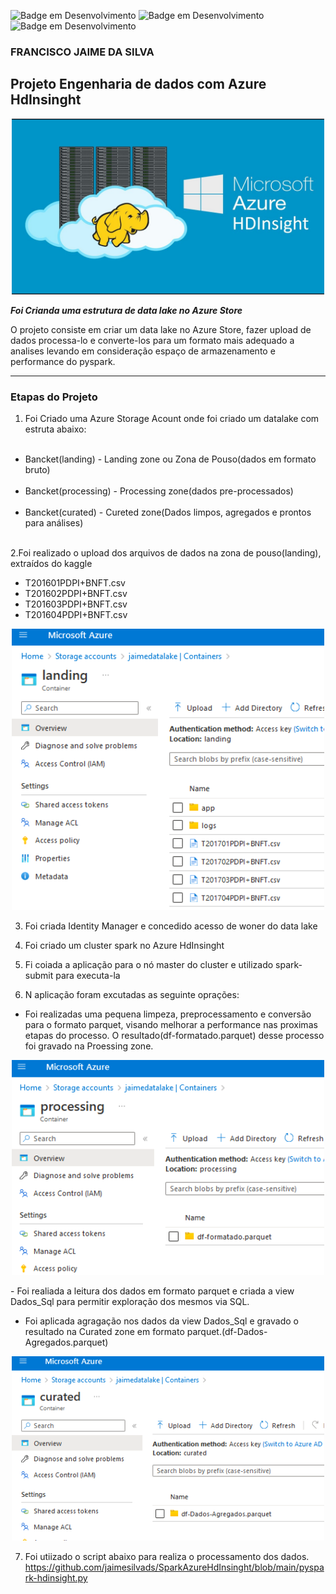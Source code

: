 ![Badge em Desenvolvimento](https://img.shields.io/badge/Azure_Store-DataLake-blue)
![Badge em Desenvolvimento](https://img.shields.io/badge/Azure_HdInsinght-Cluster_Spark-green)
![Badge em Desenvolvimento](https://img.shields.io/badge/Jupyter-Notebook-blue)
### FRANCISCO JAIME DA SILVA


## Projeto Engenharia de dados com Azure HdInsinght


<p align="center"><img src="./images/Hdinsight.jpg" width="500"></p>

__*Foi Crianda uma estrutura de data lake no Azure Store*__

O projeto consiste em criar um data lake no Azure Store, fazer upload de dados processa-lo e converte-los para um formato mais adequado a analises levando em consideração espaço de armazenamento e performance do pyspark. 

---

### Etapas do Projeto

1. Foi Criado uma Azure Storage Acount onde foi criado um datalake com estruta abaixo:

<ul>
  <li>Bancket(landing) - Landing zone ou Zona de Pouso(dados em formato bruto)</li>
  <li>Bancket(processing) - Processing zone(dados pre-processados)</li>
  <li>Bancket(curated) - Cureted zone(Dados limpos, agregados e prontos para análises)</li>  
</ul> 
2.Foi realizado o upload dos arquivos de dados na zona de pouso(landing), extraídos do kaggle

<ul>
  <li>T201601PDPI+BNFT.csv</li>
  <li>T201602PDPI+BNFT.csv</li>
  <li>T201603PDPI+BNFT.csv</li>
  <li>T201604PDPI+BNFT.csv</li>   
</ul> 
<p align="center"><img src="./images/landing.png" width="500"></p>

3. Foi criada Identity Manager e concedido acesso de woner do data lake
4. Foi criado um cluster spark no Azure HdInsinght 

5. Fi coiada a aplicação para o nó master do cluster e utilizado spark-submit para executa-la
6. N aplicação foram excutadas as seguinte oprações:
  - Foi realizadas uma pequena limpeza, preprocessamento e conversão para o formato parquet, visando melhorar a performance nas proximas etapas do processo. O resultado(df-formatado.parquet) desse processo foi gravado na Proessing zone.
<p align="center"><img src="./images/processing.png" width="500"></p>
  - Foi realiada a leitura dos dados em formato parquet e criada a view Dados_Sql para permitir exploração dos mesmos via SQL.

  - Foi aplicada agragação nos dados da view Dados_Sql e gravado o resultado na Curated zone em formato parquet.(df-Dados-Agregados.parquet)
  <p align="center"><img src="./images/curated.png" width="500"></p>

7. Foi utiizado o script abaixo para realiza o processamento dos dados.
<https://github.com/jaimesilvads/SparkAzureHdInsinght/blob/main/pyspark-hdinsight.py>


